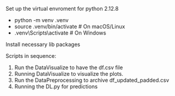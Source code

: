 Set up the virtual envroment for python 2.12.8
- python -m venv .venv
- source .venv/bin/activate   # On macOS/Linux
- .venv\Scripts\activate      # On Windows

Install necessary lib packages

Scripts in sequence:
1. Run the DataVisualize to have the df.csv file  
2. Running DataVisualize to visualize the plots.
3. Run the DataPreprocessing to archive df_updated_padded.csv
4. Running the DL.py for predictions
